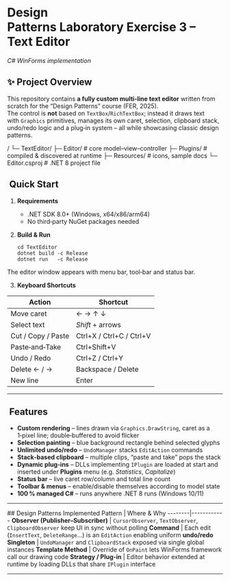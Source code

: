 # Design Patterns Laboratory Exercise 3 – Text Editor  
*C# WinForms implementation*

## ✨ Project Overview
This repository contains **a fully custom multi‑line text editor** written from
scratch for the “Design Patterns” course (FER, 2025).  
The control is **not** based on `TextBox`/`RichTextBox`; instead it draws text
with `Graphics` primitives, manages its own caret, selection, clipboard stack,
undo/redo logic and a plug‑in system – all while showcasing classic design
patterns.

/
└─ TextEditor/
├─ Editor/ # core model–view–controller
├─ Plugins/ # compiled & discovered at runtime
├─ Resources/ # icons, sample docs
└─ Editor.csproj # .NET 8 project file

##  Quick Start

1.  **Requirements**  
    * .NET SDK 8.0+ (Windows, x64/x86/arm64)  
    * No third‑party NuGet packages needed

2.  **Build & Run**

        cd TextEditor
        dotnet build -c Release
        dotnet run   -c Release

   The editor window appears with menu bar, tool‑bar and status bar.

3.  **Keyboard Shortcuts**

   | Action | Shortcut |
   |--------|----------|
   | Move caret | ← → ↑ ↓ |
   | Select text | *Shift* + arrows |
   | Cut / Copy / Paste | Ctrl+X / Ctrl+C / Ctrl+V |
   | Paste‑and‑Take | Ctrl+Shift+V |
   | Undo / Redo | Ctrl+Z / Ctrl+Y |
   | Delete ← / → | Backspace / Delete |
   | New line | Enter |

---

##  Features
* **Custom rendering** – lines drawn via `Graphics.DrawString`, caret as a
  1‑pixel line; double‑buffered to avoid flicker  
* **Selection painting** – blue background rectangle behind selected glyphs  
* **Unlimited undo/redo** – `UndoManager` stacks `EditAction` commands  
* **Stack‑based clipboard** – multiple clips, “paste and take” pops the stack  
* **Dynamic plug‑ins** – DLLs implementing `IPlugin` are loaded at start and
  inserted under **Plugins** menu (e.g. *Statistics*, *Capitalize*)  
* **Status bar** – live caret row/column and total line count  
* **Toolbar & menus** – enable/disable themselves according to model state  
* **100 % managed C#** – runs anywhere .NET 8 runs (Windows 10/11)  

---

## Design Patterns Implemented
Pattern | Where & Why
--------|------------
**Observer (Publisher–Subscriber)** | `CursorObserver`, `TextObserver`, `ClipboardObserver` keep UI in sync without polling
**Command** | Each edit (`InsertText`, `DeleteRange`…) is an `EditAction` enabling uniform **undo/redo**
**Singleton** | `UndoManager` and `ClipboardStack` exposed via single global instances
**Template Method** | Override of `OnPaint` lets WinForms framework call our drawing code
**Strategy / Plug‑in** | Editor behavior extended at runtime by loading DLLs that share `IPlugin` interface

---
